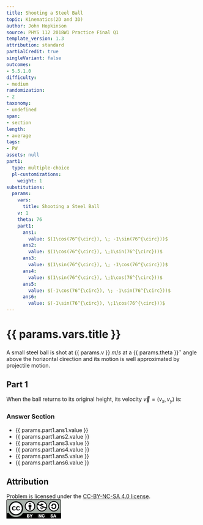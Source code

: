 ```yaml
---
title: Shooting a Steel Ball
topic: Kinematics(2D and 3D)
author: John Hopkinson
source: PHYS 112 2018W1 Practice Final Q1
template_version: 1.3
attribution: standard
partialCredit: true
singleVariant: false
outcomes:
- 5.5.1.0
difficulty:
- medium
randomization:
- 2
taxonomy:
- undefined
span:
- section
length:
- average
tags:
- PW
assets: null
part1:
  type: multiple-choice
  pl-customizations:
    weight: 1
substitutions:
  params:
    vars:
      title: Shooting a Steel Ball
    v: 1
    theta: 76
    part1:
      ans1:
        value: $(1\cos(76^{\circ}), \; -1\sin(76^{\circ}))$
      ans2:
        value: $(1\cos(76^{\circ}), \;1\sin(76^{\circ}))$
      ans3:
        value: $(1\sin(76^{\circ}), \; -1\cos(76^{\circ}))$
      ans4:
        value: $(1\sin(76^{\circ}), \;1\cos(76^{\circ}))$
      ans5:
        value: $(-1\cos(76^{\circ}), \; -1\sin(76^{\circ}))$
      ans6:
        value: $(-1\sin(76^{\circ}), \;1\cos(76^{\circ}))$
---
```

# {{ params.vars.title }}
A small steel ball is shot at {{ params.v }} $m/s$ at a {{ params.theta }}$^{\circ}$ angle above the horizontal direction and its motion is well approximated by projectile motion.

## Part 1

When the ball returns to its original height, its velocity $\overrightarrow{v} = (v_x, v_y)$ is:

### Answer Section

- {{ params.part1.ans1.value }}
- {{ params.part1.ans2.value }}
- {{ params.part1.ans3.value }}
- {{ params.part1.ans4.value }}
- {{ params.part1.ans5.value }}
- {{ params.part1.ans6.value }}

## Attribution

Problem is licensed under the [CC-BY-NC-SA 4.0 license](https://creativecommons.org/licenses/by-nc-sa/4.0/).<br> ![The Creative Commons 4.0 license requiring attribution-BY, non-commercial-NC, and share-alike-SA license.](https://raw.githubusercontent.com/firasm/bits/master/by-nc-sa.png)
